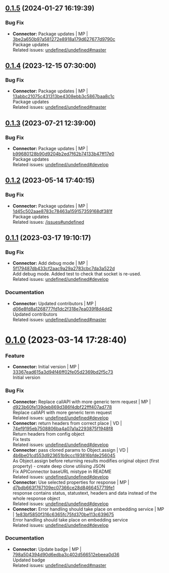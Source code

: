 <a name="0.1.5"></a>

## [0.1.5](https://github.com/admiralcloud/ac-api-connector/compare/v0.1.4..v0.1.5) (2024-01-27 16:19:39)


### Bug Fix

* **Connector:** Package updates | MP | [3be2a650b97a581272e8918a179d627677d9790c](https://github.com/admiralcloud/ac-api-connector/commit/3be2a650b97a581272e8918a179d627677d9790c)    
Package updates  
Related issues: [undefined/undefined#master](undefined/browse/master)
<a name="0.1.4"></a>

## [0.1.4](https://github.com/admiralcloud/ac-api-connector/compare/v0.1.3..v0.1.4) (2023-12-15 07:30:00)


### Bug Fix

* **Connector:** Package updates | MP | [13abbc21075c431313be4308ebb3c5867baa8c1c](https://github.com/admiralcloud/ac-api-connector/commit/13abbc21075c431313be4308ebb3c5867baa8c1c)    
Package updates  
Related issues: [undefined/undefined#master](undefined/browse/master)
<a name="0.1.3"></a>

## [0.1.3](https://github.com/admiralcloud/ac-api-connector/compare/v0.1.2..v0.1.3) (2023-07-21 12:39:00)


### Bug Fix

* **Connector:** Package updates | MP | [b99680128b90d9204b2ed7f62b74133b47ff17e0](https://github.com/admiralcloud/ac-api-connector/commit/b99680128b90d9204b2ed7f62b74133b47ff17e0)    
Package updates  
Related issues: [undefined/undefined#develop](undefined/browse/develop)
<a name="0.1.2"></a>

## [0.1.2](https://github.com/admiralcloud/ac-api-connector/compare/v0.1.1..v0.1.2) (2023-05-14 17:40:15)


### Bug Fix

* **Connector:** Package updates | MP | [1d45c502aae8783c78463a159157359168df381f](https://github.com/admiralcloud/ac-api-connector/commit/1d45c502aae8783c78463a159157359168df381f)    
Package updates  
Related issues: [/issues#undefined](https://github.com//issues/undefined)
<a name="0.1.1"></a>

## [0.1.1](https://github.com/admiralcloud/ac-api-connector/compare/v0.1.0..v0.1.1) (2023-03-17 19:10:17)


### Bug Fix

* **Connector:** Add debug mode | MP | [5f179487db433cf2aac9a29a2783cbc7da3a522d](https://github.com/admiralcloud/ac-api-connector/commit/5f179487db433cf2aac9a29a2783cbc7da3a522d)    
Add debug mode. Added test to check that socket is re-used.  
Related issues: [undefined/undefined#develop](undefined/browse/develop)
### Documentation

* **Connector:** Updated contributors | MP | [d06e8fd8a1268777fd1dc2f318e7ea039f8d4dd2](https://github.com/admiralcloud/ac-api-connector/commit/d06e8fd8a1268777fd1dc2f318e7ea039f8d4dd2)    
Updated contributors  
Related issues: [undefined/undefined#master](undefined/browse/master)
<a name="0.1.0"></a>
 
# [0.1.0](https://github.com/admiralcloud/ac-api-connector/compare/..v0.1.0) (2023-03-14 17:28:40)


### Feature

* **Connector:** Initial version | MP | [33367ead615a3d94f46ff02fe05d2369bd2f5c73](https://github.com/admiralcloud/ac-api-connector/commit/33367ead615a3d94f46ff02fe05d2369bd2f5c73)    
Initial version
### Bug Fix

* **Connector:** Replace callAPI with more generic term request | MP | [d923b60fe139deb869d386f4dbf22fff407ad778](https://github.com/admiralcloud/ac-api-connector/commit/d923b60fe139deb869d386f4dbf22fff407ad778)    
Replace callAPI with more generic term request  
Related issues: [undefined/undefined#develop](undefined/browse/develop)
* **Connector:** return headers from correct place | VD | [74ef9195eb7508806ba4a07a1a2293875f1948f8](https://github.com/admiralcloud/ac-api-connector/commit/74ef9195eb7508806ba4a07a1a2293875f1948f8)    
Return headers from config object  
Fix tests  
Related issues: [undefined/undefined#develop](undefined/browse/develop)
* **Connector:** pass cloned params to Object.assign | VD | [4b6be01cd553d923651b9ccc193816bfde256045](https://github.com/admiralcloud/ac-api-connector/commit/4b6be01cd553d923651b9ccc193816bfde256045)    
As Object.assign before returning results modifies original object (first property) - create deep clone utilising JSON  
Fix APIConnector baseURL mistype in README  
Related issues: [undefined/undefined#develop](undefined/browse/develop)
* **Connector:** Use selected properties for response | MP | [d7bdb663f767109ec07366ce28d8466457719fe1](https://github.com/admiralcloud/ac-api-connector/commit/d7bdb663f767109ec07366ce28d8466457719fe1)    
response contains status, statustext, headers and data instead of the whole response object  
Related issues: [undefined/undefined#develop](undefined/browse/develop)
* **Connector:** Error handling should take place on embedding service | MP | [1e83bf5850f316c6365fc75fd370be113c639675](https://github.com/admiralcloud/ac-api-connector/commit/1e83bf5850f316c6365fc75fd370be113c639675)    
Error handling should take place on embedding service  
Related issues: [undefined/undefined#develop](undefined/browse/develop)
### Documentation

* **Connector:** Update badge | MP | [798a504394d90d6edba3c402d566512ebeea0d36](https://github.com/admiralcloud/ac-api-connector/commit/798a504394d90d6edba3c402d566512ebeea0d36)    
Updated badge  
Related issues: [undefined/undefined#master](undefined/browse/master)
